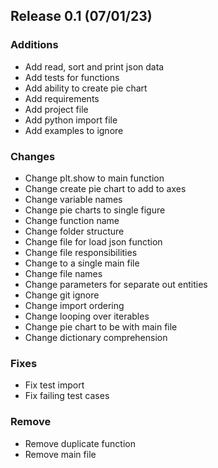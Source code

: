 ## Release 0.1 (07/01/23)

### Additions
- Add read, sort and print json data
- Add tests for functions
- Add ability to create pie chart
- Add requirements
- Add project file
- Add python import file
- Add examples to ignore

### Changes
- Change plt.show to main function
- Change create pie chart to add to axes
- Change variable names
- Change pie charts to single figure
- Change function name
- Change folder structure
- Change file for load json function
- Change file responsibilities
- Change to a single main file
- Change file names
- Change parameters for separate out entities
- Change git ignore
- Change import ordering
- Change looping over iterables
- Change pie chart to be with main file
- Change dictionary comprehension

### Fixes
- Fix test import
- Fix failing test cases

### Remove
- Remove duplicate function
- Remove main file
